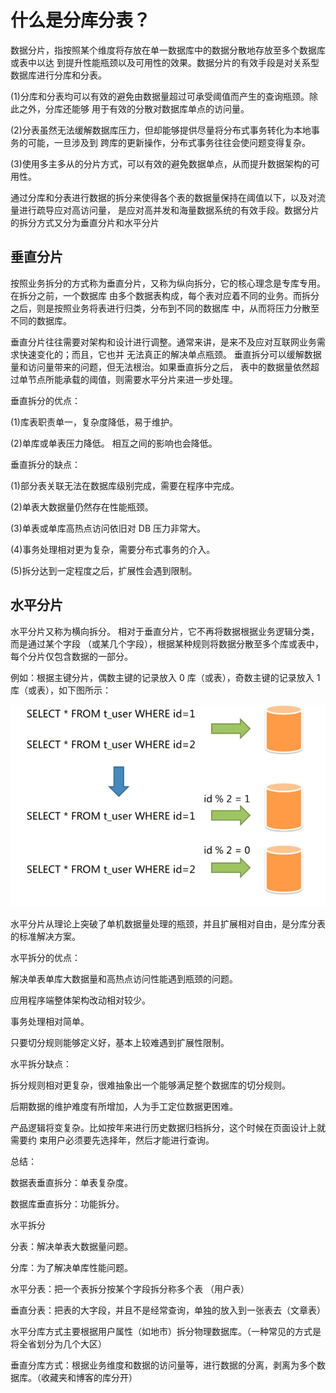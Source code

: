 # 什么是分库分表？

数据分片，指按照某个维度将存放在单一数据库中的数据分散地存放至多个数据库或表中以达
到提升性能瓶颈以及可用性的效果。数据分片的有效手段是对关系型数据库进行分库和分表。

(1)分库和分表均可以有效的避免由数据量超过可承受阈值而产生的查询瓶颈。除此之外，分库还能够
用于有效的分散对数据库单点的访问量。

(2)分表虽然无法缓解数据库压力，但却能够提供尽量将分布式事务转化为本地事务的可能，一旦涉及到
跨库的更新操作，分布式事务往往会使问题变得复杂。

(3)使用多主多从的分片方式，可以有效的避免数据单点，从而提升数据架构的可用性。

通过分库和分表进行数据的拆分来使得各个表的数据量保持在阈值以下，以及对流量进行疏导应对高访问量，
是应对高并发和海量数据系统的有效手段。数据分片的拆分方式又分为垂直分片和水平分片

## 垂直分片

按照业务拆分的方式称为垂直分片，又称为纵向拆分，它的核心理念是专库专用。 在拆分之前，一个数据库
由多个数据表构成，每个表对应着不同的业务。而拆分之后，则是按照业务将表进行归类，分布到不同的数据库
中，从而将压力分散至不同的数据库。

垂直分片往往需要对架构和设计进行调整。通常来讲，是来不及应对互联网业务需求快速变化的；而且，它也并
无法真正的解决单点瓶颈。 垂直拆分可以缓解数据量和访问量带来的问题，但无法根治。如果垂直拆分之后，
表中的数据量依然超过单节点所能承载的阈值，则需要水平分片来进一步处理。

垂直拆分的优点：

(1)库表职责单一，复杂度降低，易于维护。

(2)单库或单表压力降低。 相互之间的影响也会降低。

垂直拆分的缺点：

(1)部分表关联无法在数据库级别完成，需要在程序中完成。

(2)单表大数据量仍然存在性能瓶颈。

(3)单表或单库高热点访问依旧对 DB 压力非常大。

(4)事务处理相对更为复杂，需要分布式事务的介入。

(5)拆分达到一定程度之后，扩展性会遇到限制。

## 水平分片

水平分片又称为横向拆分。 相对于垂直分片，它不再将数据根据业务逻辑分类，而是通过某个字段
（或某几个字段），根据某种规则将数据分散至多个库或表中，每个分片仅包含数据的一部分。

例如：根据主键分片，偶数主键的记录放入 0 库（或表），奇数主键的记录放入 1 库（或表），如下图所示：

![image](https://github.com/williamzhang11/fastThinking/blob/master/src/main/java/com/xiu/fastThinking/image/shardingtable.JPG)

水平分片从理论上突破了单机数据量处理的瓶颈，并且扩展相对自由，是分库分表的标准解决方案。

水平拆分的优点：

解决单表单库大数据量和高热点访问性能遇到瓶颈的问题。

应用程序端整体架构改动相对较少。

事务处理相对简单。

只要切分规则能够定义好，基本上较难遇到扩展性限制。

水平拆分缺点：

拆分规则相对更复杂，很难抽象出一个能够满足整个数据库的切分规则。

后期数据的维护难度有所增加，人为手工定位数据更困难。

产品逻辑将变复杂。比如按年来进行历史数据归档拆分，这个时候在页面设计上就需要约
束用户必须要先选择年，然后才能进行查询。

总结：

数据表垂直拆分：单表复杂度。

数据库垂直拆分：功能拆分。

水平拆分

分表：解决单表大数据量问题。

分库：为了解决单库性能问题。


水平分表：把一个表拆分按某个字段拆分称多个表 （用户表）

垂直分表：把表的大字段，并且不是经常查询，单独的放入到一张表去（文章表）

水平分库方式主要根据用户属性（如地市）拆分物理数据库。（一种常见的方式是将全省划分为几个大区）

垂直分库方式：根据业务维度和数据的访问量等，进行数据的分离，剥离为多个数据库。（收藏夹和博客的库分开）


